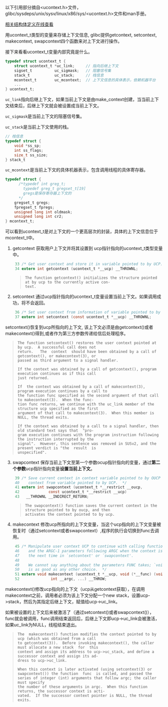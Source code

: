 以下引用部分摘自<ucontext.h>文件，glibc/sysdeps/unix/sysv/linux/x86/sys/<ucontext.h>文件和man手册。

[相关结构体定义在线查看](https://code.woboq.org/userspace/glibc/sysdeps/unix/sysv/linux/x86/sys/ucontext.h.html)

用ucontext_t类型的变量来存储上下文信息, glibc提供getcontext, setcontext, makecontext, swapcontext四个函数来对上下文进行操作。

接下来看看ucontext_t变量内部究竟是什么。

```c
typedef struct ucontext_t {
    struct ucontext_t *uc_link;		// 指向后继上下文
    sigset_t          uc_sigmask;	// 阻塞信号集
    stack_t           uc_stack;		// 栈信息
    mcontext_t        uc_mcontext;	// 上下文信息的具体表示，依赖机器平台
    ...
} ucontext_t;
```

`uc_link`指向后继上下文，如果当前上下文是由make_context创建，当当前上下文结束后，后继上下文就会被设置成当前上下文。

`uc_sigmask`是当前上下文的阻塞信号集。

`uc_stack`是当前上下文使用的栈。

```c
// 栈信息
typedef struct {
    void *ss_sp;
    int ss_flags;
    size_t ss_size;
} stack_t
```

`uc_mcontext`是当前上下文的具体机器表示，包含调用线程的具体寄存器。

```c
typedef struct {
      /*typedef int greg_t;
        typedef greg_t gregset_t[19]
        gregs是保存寄存器上下文的 
      */
    gregset_t gregs;
    fpregset_t fpregs;
    unsigned long int oldmask;
    unsigned long int cr2;
} mcontext_t;
```

可以看到ucontext_t是对上下文的一个更高层次的封装，具体的上下文信息位于mcontext_t中。

1. getcontext 获取用户上下文并将其设置到 ucp指针指向的ucontext_t类型变量中。

   ```c
    33 /* Get user context and store it in variable pointed to by UCP.  */
    34 extern int getcontext (ucontext_t *__ucp) __THROWNL;
   ```

   >     The function getcontext() initializes the structure pointed at by ucp to the currently active con‐
   >     text.

2. setcontext 通过ucp指针指向的ucontext_t变量设置当前上下文。如果调用成功，将不会返回。

   ```c
    36 /* Set user context from information of variable pointed to by UCP.  */
    37 extern int setcontext (const ucontext_t *__ucp) __THROWNL;
   ```
setcontext()恢复到ucp所指向的上下文, 该上下文必须是由getcontext()或者makecontext()得到,或者作为第三方参数传递给信后处理程序。
   >     The function setcontext() restores the user context pointed at by ucp.  A successful call does not
   >     return.   The  context  should have been obtained by a call of getcontext(), or makecontext(3), or
   >     passed as third argument to a signal handler.
   >     
   >     If the context was obtained by a call of getcontext(), program execution continues as if this call
   >     just returned.
   >     
   >     If  the context was obtained by a call of makecontext(3), program execution continues by a call to
   >     the function func specified as the second argument of that call to makecontext(3).  When the func‐
   >     tion func returns, we continue with the uc_link member of the structure ucp specified as the first
   >     argument of that call to makecontext(3).  When this member is NULL, the thread exits.
   >     
   >     If the context was obtained by a call to a signal handler, then old standard text says that  "pro‐
   >     gram execution continues with the program instruction following the instruction interrupted by the
   >     signal".  However, this sentence was removed in SUSv2, and the present verdict is "the  result  is
   >     unspecified".


3. swapcontext 保存当前上下文至第一个参数ocup指针指向的变量，通过**第二个参数**ucp指针指向变量**设置当前上下文**。

   ```c
    39 /* Save current context in context variable pointed to by OUCP and set
    40    context from variable pointed to by UCP.  */
    41 extern int swapcontext (ucontext_t *__restrict __oucp,
    42             const ucontext_t *__restrict __ucp)
    43   __THROWNL __INDIRECT_RETURN;
   ```

   >     The swapcontext() function saves the current context in the structure pointed to by oucp, and then
   >     activates the context pointed to by ucp.


4. makecontext 修改ucp所指向的上下文变量，当这个ucp指向的上下文变量被恢复时（通过setcontext或者swapcontext）,程序的执行会切换到func去调用。

   ```c
    45 /* Manipulate user context UCP to continue with calling functions FUNC
    46    and the ARGC-1 parameters following ARGC when the context is used
    47    the next time in `setcontext' or `swapcontext'.
    48
    49    We cannot say anything about the parameters FUNC takes; `void'
    50    is as good as any other choice.  */
    51 extern void makecontext (ucontext_t *__ucp, void (*__func) (void),
    52              int __argc, ...) __THROW;
   ```
makecontext()修改ucp指向的上下文（ucp从getcontext获取），在调用makecontext之前，调用者必须为该上下文分配一个new stack，设置ucp->stack，然后为其指定后继上下文，赋值给ucp->uc_link。
   
   如果被设置的上下文后来被激活了（通过setcontext()或者swapcontext()），func就会被调用，func调用结束返回后，后继上下文即ucp->uc_link会被激活，如果uc_link为NULL，线程结束退出。
   
   >     The  makecontext() function modifies the context pointed to by ucp (which was obtained from a call
   >     to getcontext(3)).  Before invoking makecontext(), the caller must allocate a new stack  for  this
   >     context and assign its address to ucp->uc_stack, and define a successor context and assign its ad‐
   >     dress to ucp->uc_link.
   >
   >     When this context is later activated (using setcontext(3) or swapcontext()) the function  func  is called, and passed the series of integer (int) arguments that follow argc; the caller must specify
   >     the number of these arguments in argc.  When this function returns, the successor context is acti‐
   >     vated.  If the successor context pointer is NULL, the thread exits.

   